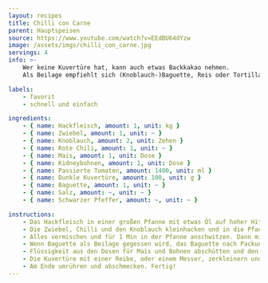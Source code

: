 ```yaml
---
layout: recipes
title: Chilli con Carne
parent: Hauptspeisen
source: https://www.youtube.com/watch?v=EEdBU64dYzw
image: /assets/imgs/chilli_con_carne.jpg
servings: 4
info: >-
    Wer keine Kuvertüre hat, kann auch etwas Backkakao nehmen.
    Als Beilage empfiehlt sich (Knoblauch-)Baguette, Reis oder Tortilla Chips.

labels:
    - favorit
    - schnell und einfach

ingredients:
    - { name: Hackfleisch, amount: 1, unit: kg }
    - { name: Zwiebel, amount: 1, unit: ~ }
    - { name: Knoblauch, amount: 2, unit: Zehen }
    - { name: Rote Chili, amount: 1, unit: ~ }
    - { name: Mais, amount: 1, unit: Dose }
    - { name: Kidneybohnen, amount: 1, unit: Dose }
    - { name: Passierte Tomaten, amount: 1400, unit: ml }
    - { name: Dunkle Kuvertüre, amount: 100, unit: g }
    - { name: Baguette, amount: 1, unit: ~ }
    - { name: Salz, amount: ~, unit: ~ }
    - { name: Schwarzer Pfeffer, amount: ~, unit: ~ }

instructions:
    - Das Hackfleisch in einer großen Pfanne mit etwas Öl auf hoher Hitze (Stufe 7/9) anbraten. Währenddessen fortfahren.
    - Die Zwiebel, Chilli und den Knoblauch kleinhacken und in die Pfanne geben, wenn das Fleisch farbe bekommen hat und die Flüssigkeit verkocht ist. Ordentlich salzen und pfeffern.
    - Alles vermischen und für 1 Min in der Pfanne anschwitzen. Dann mit den passierten Tomaten ablöschen. Ca. 10 Min köcheln lasssen, bis es andickt.
    - Wenn Baguette als Beilage gegessen wird, das Baguette nach Packungsanleitung im Ofen backen.
    - Flüssigkeit aus den Dosen für Mais und Bohnen abschütten und den Mais und die Bohnen dazu geben.
    - Die Kuvertüre mit einer Reibe, oder einem Messer, zerkleinern und dazu geben.
    - Am Ende umrühren und abschmecken. Fertig!
---
```

